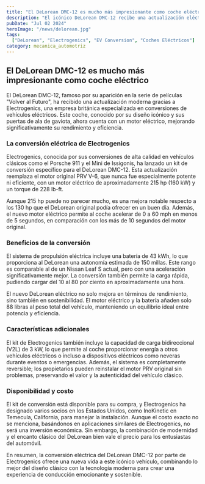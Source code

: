 ```yaml
---
title: "El DeLorean DMC-12 es mucho más impresionante como coche eléctrico"
description: "El icónico DeLorean DMC-12 recibe una actualización eléctrica de Electrogenics, mejorando su rendimiento y eficiencia, mientras mantiene su estilo clásico."
pubDate: "Jul 02 2024"
heroImage: "/news/delorean.jpg"
tags:
  ["DeLorean", "Electrogenics", "EV Conversion", "Coches Eléctricos"]
category: mecanica_automotriz
---
```


## El DeLorean DMC-12 es mucho más impresionante como coche eléctrico

El DeLorean DMC-12, famoso por su aparición en la serie de películas "Volver al Futuro", ha recibido una actualización moderna gracias a Electrogenics, una empresa británica especializada en conversiones de vehículos eléctricos. Este coche, conocido por su diseño icónico y sus puertas de ala de gaviota, ahora cuenta con un motor eléctrico, mejorando significativamente su rendimiento y eficiencia.

### La conversión eléctrica de Electrogenics

Electrogenics, conocida por sus conversiones de alta calidad en vehículos clásicos como el Porsche 911 y el Mini de Issigonis, ha lanzado un kit de conversión específico para el DeLorean DMC-12. Esta actualización reemplaza el motor original PRV V-6, que nunca fue especialmente potente ni eficiente, con un motor eléctrico de aproximadamente 215 hp (160 kW) y un torque de 228 lb-ft. 

Aunque 215 hp puede no parecer mucho, es una mejora notable respecto a los 130 hp que el DeLorean original podía ofrecer en un buen día. Además, el nuevo motor eléctrico permite al coche acelerar de 0 a 60 mph en menos de 5 segundos, en comparación con los más de 10 segundos del motor original.

### Beneficios de la conversión

El sistema de propulsión eléctrica incluye una batería de 43 kWh, lo que proporciona al DeLorean una autonomía estimada de 150 millas. Este rango es comparable al de un Nissan Leaf S actual, pero con una aceleración significativamente mejor. La conversión también permite la carga rápida, pudiendo cargar del 10 al 80 por ciento en aproximadamente una hora.

El nuevo DeLorean eléctrico no solo mejora en términos de rendimiento, sino también en sostenibilidad. El motor eléctrico y la batería añaden solo 88 libras al peso total del vehículo, manteniendo un equilibrio ideal entre potencia y eficiencia.

### Características adicionales

El kit de Electrogenics también incluye la capacidad de carga bidireccional (V2L) de 3 kW, lo que permite al coche proporcionar energía a otros vehículos eléctricos o incluso a dispositivos eléctricos como neveras durante eventos o emergencias. Además, el sistema es completamente reversible; los propietarios pueden reinstalar el motor PRV original sin problemas, preservando el valor y la autenticidad del vehículo clásico.

### Disponibilidad y costo

El kit de conversión está disponible para su compra, y Electrogenics ha designado varios socios en los Estados Unidos, como InoKinetic en Temecula, California, para manejar la instalación. Aunque el costo exacto no se menciona, basándonos en aplicaciones similares de Electrogenics, no será una inversión económica. Sin embargo, la combinación de modernidad y el encanto clásico del DeLorean bien vale el precio para los entusiastas del automóvil.

En resumen, la conversión eléctrica del DeLorean DMC-12 por parte de Electrogenics ofrece una nueva vida a este icónico vehículo, combinando lo mejor del diseño clásico con la tecnología moderna para crear una experiencia de conducción emocionante y sostenible.